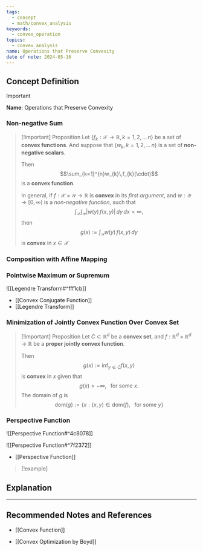 ```yaml
---
tags:
  - concept
  - math/convex_analysis
keywords:
  - convex_operation
topics:
  - convex_analysis
name: Operations that Preserve Convexity
date of note: 2024-05-16
---
```


## Concept Definition

>[!important]
>**Name**: Operations that Preserve Convexity

### Non-negative Sum

>[!important] Proposition
>Let $\left\{ f_{k}: \mathcal{X} \to \mathbb{R}, k=1,2,\,{}\ldots{}\,n \right\}$ be a set of **convex functions**. And suppose that $\left\{ w_{k}, k=1,2,\,{}\ldots{}\,n \right\}$ is a set of **non-negative scalars**.
>
>Then $$\sum_{k=1}^{n}w_{k}\,f_{k}(\cdot)$$ is a **convex function**.
>
>In general, if $f: \mathcal{X} \times \mathcal{Y} \to \mathbb{R}$ is **convex** in its *first argument*, and $w: \mathcal{Y} \to [0, \infty)$ is a *non-negative function*, such that
>$$
> \int_{\mathcal{X}}\int_{\mathcal{Y}}|w(y)\,f(x, y)|\,dy\,dx < \infty,
>$$
>then 
>$$
>g(x) :=  \int_{\mathcal{Y}}w(y)\,f(x, y)\,dy
>$$
>is **convex** in $x\in \mathcal{X}$

### Composition with Affine Mapping




### Pointwise Maximum or Supremum

![[Legendre Transform#^fff1cb]]

- [[Convex Conjugate Function]]
- [[Legendre Transform]]




### Minimization of Jointly Convex Function Over Convex Set

>[!important] Proposition
>Let $C \subset \mathbb{R}^{d}$ be a **convex set**, and $f: \mathbb{R}^{d} \times  \mathbb{R}^{d} \to \mathbb{R}$ be a **proper jointly convex function**.
>
>Then 
>$$
>g(x) := \inf_{y \in C}f(x, y)
>$$
>is **convex** in $x$ given that $$g(x) > - \infty, \;\;\text{ for some }x.$$ The domain of $g$ is
>$$
>\text{dom}(g) := \left\{ x: (x,y)\in \text{dom}(f), \;\; \text{ for some }y \right\} 
>$$





### Perspective Function

![[Perspective Function#^4c8078]]

![[Perspective Function#^7f2372]]

- [[Perspective Function]]


>[!example]





## Explanation





-----------
##  Recommended Notes and References

- [[Convex Function]]

- [[Convex Optimization by Boyd]]